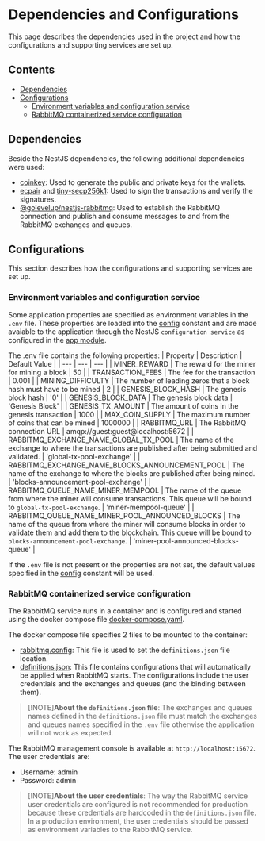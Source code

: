 # Dependencies and Configurations

This page describes the dependencies used in the project and how the configurations and supporting services are set up.

## Contents
- [Dependencies](#dependencies)
- [Configurations](#configurations)
  - [Environment variables and configuration service](#environment-variables-and-configuration-service)
  - [RabbitMQ containerized service configuration](#rabbitmq-containerized-service-configuration)

## Dependencies

Beside the NestJS dependencies, the following additional dependencies were used:

- [coinkey](https://www.npmjs.com/package/coinkey): Used to generate the public and private keys for the wallets.
- [ecpair](https://www.npmjs.com/package/ecpair) and [tiny-secp256k1](https://www.npmjs.com/package/tiny-secp256k1): Used to sign the transactions and verify the signatures.
- [@golevelup/nestjs-rabbitmq](https://www.npmjs.com/package/@golevelup/nestjs-rabbitmq): Used to establish the RabbitMQ connection and publish and consume messages to and from the RabbitMQ exchanges and queues.

## Configurations

This section describes how the configurations and supporting services are set up.

### Environment variables and configuration service

Some application properties are specified as environment variables in the `.env` file. These properties are loaded into the [config](../src/config/config.ts) constant and are made avaiable to the application through the NestJS `configuration service` as configured in the [app module](../src/app.module.ts).

The .env file contains the following properties:
| Property | Description | Default Value |
| --- | --- | --- |
| MINER_REWARD | The reward for the miner for mining a block | 50 |
| TRANSACTION_FEES | The fee for the transaction | 0.001 |
| MINING_DIFFICULTY | The number of leading zeros that a block hash must have to be mined | 2 |
| GENESIS_BLOCK_HASH | The genesis block hash | '0' |
| GENESIS_BLOCK_DATA | The genesis block data | 'Genesis Block' |
| GENESIS_TX_AMOUNT | The amount of coins in the genesis transaction | 1000 |
| MAX_COIN_SUPPLY | The maximum number of coins that can be mined | 1000000 |
| RABBITMQ_URL | The RabbitMQ connection URL | amqp://guest:guest@localhost:5672 |
| RABBITMQ_EXCHANGE_NAME_GLOBAL_TX_POOL | The name of the exchange to where the transactions are published after being submitted and validated. | 'global-tx-pool-exchange' |
| RABBITMQ_EXCHANGE_NAME_BLOCKS_ANNOUNCEMENT_POOL | The name of the exchange to where the blocks are published after being mined. | 'blocks-announcement-pool-exchange' |
| RABBITMQ_QUEUE_NAME_MINER_MEMPOOL | The name of the queue from where the miner will consume transactions. This queue will be bound to `global-tx-pool-exchange`. | 'miner-mempool-queue' |
| RABBITMQ_QUEUE_NAME_MINER_POOL_ANNOUNCED_BLOCKS | The name of the queue from where the miner will consume blocks in order to validate them and add them to the blockchain. This queue will be bound to `blocks-announcement-pool-exchange`. | 'miner-pool-announced-blocks-queue' |

If the `.env` file is not present or the properties are not set, the default values specified in the [config](../src/config/config.ts) constant will be used.

### RabbitMQ containerized service configuration

The RabbitMQ service runs in a container and is configured and started using the docker compose file [docker-compose.yaml](../docker-compose.yaml).

The docker compose file specifies 2 files to be mounted to the container: 
- [rabbitmq.config](../rabbitmq/rabbitmq.conf): This file is used to set the `definitions.json` file location.
- [definitions.json](../rabbitmq/definitions.json): This file contains configurations that will automatically be applied when RabbitMQ starts. The configurations include the user credentials and the exchanges and queues (and the binding between them).

> [!NOTE]**About the `definitions.json` file**: 
> The exchanges and queues names defined in the `definitions.json` file must match the exchanges and queues names specified in the `.env` file otherwise the application will not work as expected.

The RabbitMQ management console is available at `http://localhost:15672`. The user credentials are:
- Username: admin 
- Password: admin

> [!NOTE]**About the user credentials**: 
> The way the RabbitMQ service user credentials are configured is not recommended for production because these credentials are hardcoded in the `definitions.json` file. In a production environment, the user credentials should be passed as environment variables to the RabbitMQ service.
